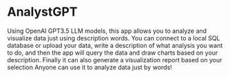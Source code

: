 # AnalystGPT
Using OpenAI GPT3.5 LLM models, this app allows you to analyze and visualize data just using description words.
You can connect to a local SQL database or upload your data, write a description of what analysis you want to do, and then the app will query the data and draw charts based on your description. Finally it can also generate a visualization report based on your selection
Anyone can use it to analyze data just by words!
